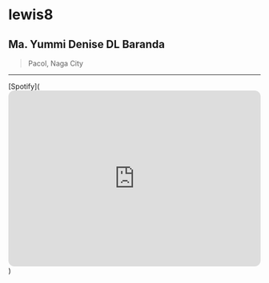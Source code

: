 # lewis8
## Ma. Yummi Denise DL Baranda

> Pacol, Naga City
---
[Spotify](<iframe style="border-radius:12px" src="https://open.spotify.com/embed/playlist/0Rb5DU7lHLoIbiAxTOISfp?utm_source=generator" width="100%" height="352" frameBorder="0" allowfullscreen="" allow="autoplay; clipboard-write; encrypted-media; fullscreen; picture-in-picture" loading="lazy"></iframe>)
